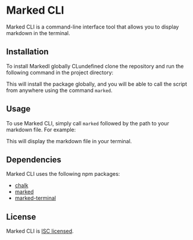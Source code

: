 # Marked CLI

Marked CLI is a command-line interface tool that allows you to display markdown in the terminal.

## Installation

To install MarkedI globally CLundefined clone the repository and run the following command in the project directory:


This will install the package globally, and you will be able to call the script from anywhere using the command `marked`.

## Usage

To use Marked CLI, simply call `marked` followed by the path to your markdown file. For example:



This will display the markdown file in your terminal.

## Dependencies

Marked CLI uses the following npm packages:

- [chalk](https://www.npmjs.com/package/chalk)
- [marked](https://www.npmjs.com/package/marked)
- [marked-terminal](https://www.npmjs.com/package/marked-terminal)

## License

Marked CLI is [ISC licensed](https://opensource.org/licenses/ISC).
